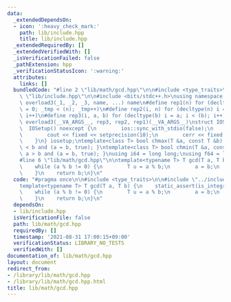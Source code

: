 ```yaml
---
data:
  _extendedDependsOn:
  - icon: ':heavy_check_mark:'
    path: lib/include.hpp
    title: lib/include.hpp
  _extendedRequiredBy: []
  _extendedVerifiedWith: []
  _isVerificationFailed: false
  _pathExtension: hpp
  _verificationStatusIcon: ':warning:'
  attributes:
    links: []
  bundledCode: "#line 2 \"lib/math/gcd.hpp\"\n\n#include <type_traits>\n\n#line 2\
    \ \"lib/include.hpp\"\n\n#include <bits/stdc++.h>\nusing namespace std;\n#define\
    \ overload3(_1, _2, _3, name, ...) name\n#define rep1(n) for (decltype(n) _tmp\
    \ = 0; _tmp < (n); _tmp++)\n#define rep2(i, n) for (decltype(n) i = 0; i < (n);\
    \ i++)\n#define rep3(i, a, b) for (decltype(b) i = a; i < (b); i++)\n#define rep(...)\
    \ overload3(__VA_ARGS__, rep3, rep2, rep1)(__VA_ARGS__)\nstruct IOSetup {\n  \
    \  IOSetup() noexcept {\n        ios::sync_with_stdio(false);\n        cin.tie(nullptr);\n\
    \        cout << fixed << setprecision(10);\n        cerr << fixed << setprecision(10);\n\
    \    }\n} iosetup;\ntemplate<class T> bool chmax(T &a, const T &b) { return a\
    \ < b and (a = b, true); }\ntemplate<class T> bool chmin(T &a, const T &b) { return\
    \ a > b and (a = b, true); }\nusing i64 = long long;\nusing f64 = long double;\n\
    #line 6 \"lib/math/gcd.hpp\"\n\ntemplate<typename T> T gcd(T a, T b) {\n    static_assert(is_integral<T>::value);\n\
    \    while (a % b != 0) {\n        T u = a % b;\n        a = b;\n        b = u;\n\
    \    }\n    return b;\n}\n"
  code: "#pragma once\n\n#include <type_traits>\n\n#include \"../include.hpp\"\n\n\
    template<typename T> T gcd(T a, T b) {\n    static_assert(is_integral<T>::value);\n\
    \    while (a % b != 0) {\n        T u = a % b;\n        a = b;\n        b = u;\n\
    \    }\n    return b;\n}\n"
  dependsOn:
  - lib/include.hpp
  isVerificationFile: false
  path: lib/math/gcd.hpp
  requiredBy: []
  timestamp: '2021-08-31 17:00:15+09:00'
  verificationStatus: LIBRARY_NO_TESTS
  verifiedWith: []
documentation_of: lib/math/gcd.hpp
layout: document
redirect_from:
- /library/lib/math/gcd.hpp
- /library/lib/math/gcd.hpp.html
title: lib/math/gcd.hpp
---
```


